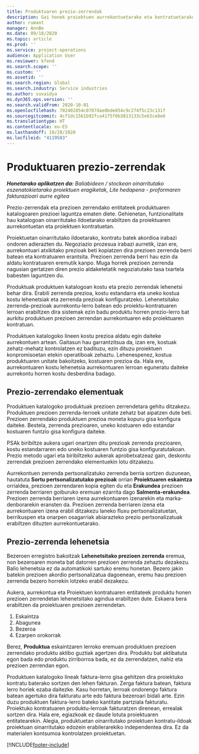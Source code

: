 ```yaml
---
title: Produktuaren prezio-zerrendak
description: Gai honek proiektuen aurrekontuetarako eta kontratuetarako erabilitako katalogoko prezioen zerrendei buruzko informazioa eskaintzen du.
author: rumant
manager: AnnBe
ms.date: 09/18/2020
ms.topic: article
ms.prod: ''
ms.service: project-operations
audience: Application User
ms.reviewer: kfend
ms.search.scope: ''
ms.custom: ''
ms.assetid: ''
ms.search.region: Global
ms.search.industry: Service industries
ms.author: suvaidya
ms.dyn365.ops.version: ''
ms.search.validFrom: 2020-10-01
ms.openlocfilehash: 702402854c0787dae0bde854c9c274f5c23c131f
ms.sourcegitcommit: 4cf1dc1561b92fca4175f0b3813133c5e63ce8e6
ms.translationtype: HT
ms.contentlocale: eu-ES
ms.lasthandoff: 10/28/2020
ms.locfileid: "4119583"
---
```

# <a name="product-price-lists"></a>Produktuaren prezio-zerrendak

_**Honetarako aplikatzen da:** Baliabideen / stockean oinarritutako eszenatokietarako proiektuen eragiketak, Lite hedapena - proformaren fakturazioari aurre egitea_

Prezio-zerrendak eta prezioen zerrendako entitateek produktuaren katalogoaren prezioei laguntza ematen diete. Gehienetan, funtzionalitate hau katalogoan oinarritutako ildoetarako erabiltzen da proiektuaren aurrekontuetan eta proiektuen kontratuetan.

Proiektuetan oinarritutako ildoetarako, kontratu batek akordioa irabazi ondoren adierazten du. Negoziazio prozesua irabazi aurretik, izan ere, aurrekontuari atxikitako prezioak beti kopiatzen dira prezioen zerrenda berri batean eta kontratuaren erantsita. Prezioen zerrenda berri hau ezin da aldatu kontratuaren eremutik kanpo. Muga horrek prezioen zerrenda nagusian gertatzen diren prezio aldaketetatik negoziatutako tasa txartela babesten laguntzen du.

Produktuak produktuen katalogoan kostu eta prezio zerrendak lehenetsi behar dira. Erabili zerrenda prezioa, kostu estandarra eta uneko kostua kostu lehenetsiak eta zerrenda prezioak konfiguratzeko. Lehenetsitako zerrenda-prezioak aurrekontu-lerro batean edo proiektu-kontratuaren lerroan erabiltzen dira sistemak ezin badu produktu horren prezio-lerro bat aurkitu produktuen prezioen zerrendan aurrekontuaren edo proiektuaren kontratuan.

Produktuen katalogoko lineen kostu prezioa aldatu egin daiteke aurrekontuen artean. Gaitasun hau garrantzitsua da, izan ere, kostuak zehatz-mehatz kontrolatzen ez badituzu, ezin dituzu proiektuen konpromisoetan etekin operatiboak zehaztu. Lehenespenez, kostua produktuaren unitate bakoitzeko, kostuaren prezioa da. Hala ere, aurrekontuaren kostu lehenetsia aurrekontuaren lerroan eguneratu daiteke aurrekontu horren kostu desberdina badago.

## <a name="price-list-items"></a>Prezio-zerrendako elementuak

Produktuen katalogoko produktuak prezioen zerrendetara gehitu ditzakezu. Produktuen prezioen zerrenda-lerroek unitate zehatz bat aipatzen dute beti. Prezioen zerrendako produktuen prezioa moneta kopuru gisa konfigura daiteke. Bestela, zerrenda prezioaren, uneko kostuaren edo estandar kostuaren funtzio gisa konfigura daiteke.

PSAk biribiltze aukera ugari onartzen ditu prezioak zerrenda prezioaren, kostu estandarraren edo uneko kostuaren funtzio gisa konfiguratutakoan. Prezio metodo ugari eta biribiltzeko aukerak aprobetxatzeaz gain, deskontu zerrendak prezioen zerrendako elementuekin lotu ditzakezu. 

Aurrekontuen zerrenda pertsonalizatuko zerrenda berria sortzen duzunean, hautatuta **Sortu pertsonalizatutako prezioak** orrian **Proiektuaren eskaintza** orrialdea, prezioen zerrendaren kopia egiten du eta **Erakundea** prezioen zerrenda berriaren goiburuko eremuan ezarrita dago **Salmenta-erakundea**. Prezioen zerrenda berriaren izena aurrekontuaren izenarekin eta marka-denborarekin eransten da. Prezioen zerrenda berriaren izena eta aurrekontuaren izena erabil ditzakezu laneko fluxu pertsonalizatuetan, berrikuspen eta onarpen osagarriak abiarazteko prezio pertsonalizatuak erabiltzen dituzten aurrekontuetarako.

 
## <a name="default-product-price-list"></a>Prezio-zerrenda lehenetsia
Bezeroen erregistro bakoitzak **Lehenetsitako prezioen zerrenda** eremua, non bezeroaren moneta bat datorren prezioen zerrenda zehaztu dezakezu. Balio lehenetsia ez da automatikoki sartuko eremu honetan. Bezero jakin batekin prezioen akordio pertsonalizatua dagoenean, eremu hau prezioen zerrenda bezero horrekin lotzeko erabil dezakezu.

Aukera, aurrekontua eta Proiektuen kontratuaren entitateek produktu honen prezioen zerrendetan lehenetsitako agindua erabiltzen dute. Eskaera bera erabiltzen da proiektuaren prezioen zerrendetan.

1.  Eskaintza
2.  Abagunea
3.  Bezeroa
4.  Ezarpen orokorrak 

Berez, **Produktua** eskaintzaren lerroko eremuan produktuen prezioen zerrendako produktu aktibo guztiak agertzen dira. Produktu bat aktibatuta egon bada edo produktu zirriborroa bada, ez da zerrendatzen, nahiz eta prezioen zerrendan egon. 

Produktuen katalogoko lineak faktura-lerro gisa gehitzen dira proiektuko kontratu baterako sortzen den lehen fakturan. Zerga faktura batean, faktura lerro horiek ezaba daitezke. Kasu horretan, lerroak ondorengo faktura batean agertuko dira fakturatu arte edo faktura bezeroari bidali arte. Ezin duzu produktuen faktura-lerro bateko kantitate partziala fakturatu. Proiektuko kontratuaren produktu-lerroak fakturatzen direnean, errealak sortzen dira. Hala ere, egiazkoak ez daude lotuta proiektuaren entitatearekin. Alegia, produktuetan oinarritutako proiektuen kontratu-ildoak proiektuan oinarritutako edozein erabilerarekiko independentea dira. Ez da materialen kontsumoa kontrolatzen proiektuetan.


[!INCLUDE[footer-include](../includes/footer-banner.md)]